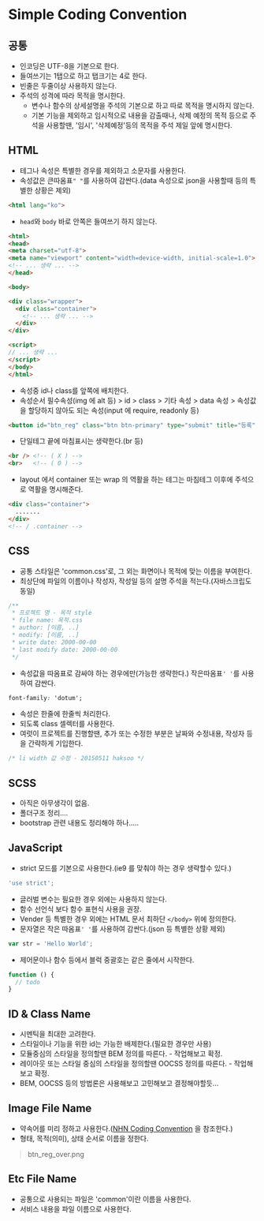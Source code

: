 # Simple Coding Convention

## 공통

- 인코딩은 UTF-8을 기본으로 한다.
- 들여쓰기는 1탭으로 하고 탭크기는 4로 한다.
- 빈줄은 두줄이상 사용하지 않는다.
- 주석의 성격에 따라 목적을 명시한다.
  - 변수나 함수의 상세설명을 주석의 기본으로 하고 따로 목적을 명시하지 않는다.
  - 기본 기능을 제외하고 임시적으로 내용을 감출때나, 삭제 예정의 목적 등으로 주석을 사용할땐, '임시', '삭제예정'등의 목적을 주석 제일 앞에 명시한다.

## HTML

- 테그나 속성은 특별한 경우를 제외하고 소문자를 사용한다.
- 속성값은 큰따옴표`" "`를 사용하여 감싼다.(data 속성으로 json을 사용할때 등의 특별한 상황은 제외)

```html
<html lang="ko">
```

- `head`와 `body` 바로 안쪽은 들여쓰기 하지 않는다.

```html
<html>
<head>
<meta charset="utf-8">
<meta name="viewport" content="width=device-width, initial-scale=1.0">
<!-- ... 생략 ... -->
</head>

<body>

<div class="wrapper">
  <div class="container">
    <!-- ... 생략 ... -->
  </div>
</div>

<script>
// ... 생략 ...
</script>
</body>
</html>
```

- 속성중 id나 class를 앞쪽에 배치한다.
- 속성순서 필수속성(img 에 alt 등) > id > class > 기타 속성 > data 속성 > 속성값을 할당하지 않아도 되는 속성(input 에 require, readonly 등)

```html
<button id="btn_reg" class="btn btn-primary" type="submit" title="등록" data-toggle="tooltip" disabled>등록</button>
```

- 단일테그 끝에 마침표시는 생략한다.(br 등)

```html
<br /> <!-- ( X ) -->
<br>   <!-- ( O ) -->
```

- layout 에서 container 또는 wrap 의 역활을 하는 테그는 마침테그 이후에 주석으로 역활을 명시해준다.

```html
<div class="container">
  .......
</div>
<!-- / .container -->
```

## CSS

- 공통 스타일은 'common.css'로, 그 외는 화면이나 목적에 맞는 이름을 부여한다.
- 최상단에 파일의 이름이나 작성자, 작성일 등의 설명 주석을 적는다.(자바스크립도 동일)

```css
/**
 * 프로젝트 명 - 목적 style
 * file name: 목적.css
 * author: [이름, ..]
 * modify: [이름, ..]
 * write date: 2000-00-00
 * last modify date: 2000-00-00
 */
```

- 속성값을 따옴표로 감싸야 하는 경우에만(가능한 생략한다.) 작은따옴표`' '`를 사용하여 감싼다.

```css
font-family: 'dotum';
```

- 속성은 한줄에 한줄씩 처리한다.
- 되도록 class 셀렉터를 사용한다.
- 여럿이 프로젝트를 진행할땐, 추가 또는 수정한 부분은 날짜와 수정내용, 작성자 등을 간략하게 기입한다.

```css
/* li width 값 수정 - 20150511 haksoo */
```

## SCSS

- 아직은 아무생각이 없음.
- 폴더구조 정리....
- bootstrap 관련 내용도 정리해야 하나.....

## JavaScript

- strict 모드를 기본으로 사용한다.(ie9 를 맞춰야 하는 경우 생략할수 있다.)

```javascript
'use strict';
```

- 글러벌 변수는 필요한 경우 외에는 사용하지 않는다.
- 함수 선언식 보다 함수 표현식 사용을 권장.
- Vender 등 특별한 경우 외에는 HTML 문서 최하단 `</body>` 위에 정의한다.
- 문자열은 작은 따옴표`' '`를 사용하여 감싼다.(json 등 특별한 상황 제외)

```javascript
var str = 'Hello World';
```

- 제어문이나 함수 등에서 블럭 중괄호는 같은 줄에서 시작한다.

```javascript
function () {
  // todo
}
```

## ID & Class Name

- 시멘틱을 최대한 고려한다.
- 스타일이나 기능을 위한 id는 가능한 배제한다.(필요한 경우만 사용)
- 모듈중심의 스타일을 정의할땐 BEM 정의를 따른다. - 작업해보고 확정.
- 레이아웃 또는 스타일 중심의 스타일을 정의할땐 OOCSS 정의를 따른다. - 작업해보고 확정.
- BEM, OOCSS 등의 방법론은 사용해보고 고민해보고 결정해야할듯...

## Image File Name

- 약속어를 미리 정하고 사용한다.([NHN Coding Convention](http://nuli.navercorp.com/sharing/fe/coding) 을 참조한다.)
- 형태, 목적(의미), 상태 순서로 이름을 정한다.

> btn_reg_over.png

## Etc File Name

- 공통으로 사용되는 파일은 'common'이란 이름을 사용한다.
- 서비스 내용을 파일 이름으로 사용한다.
